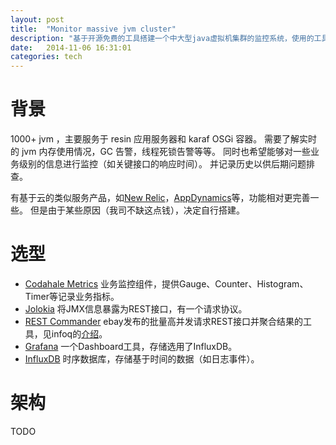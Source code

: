 ```yaml
---
layout: post
title:  "Monitor massive jvm cluster"
description: "基于开源免费的工具搭建一个中大型java虚拟机集群的监控系统，使用的工具包括Codahale Metrics，Jolokia，REST Commander，Grafana，简要描述了其架构。"
date:   2014-11-06 16:31:01
categories: tech
---
```


# 背景

1000+ jvm ，主要服务于 resin 应用服务器和 karaf OSGi 容器。
需要了解实时的 jvm 内存使用情况，GC 告警，线程死锁告警等等。
同时也希望能够对一些业务级别的信息进行监控（如关键接口的响应时间）。
并记录历史以供后期问题排查。

有基于云的类似服务产品，如[New Relic](http://newrelic.com/)，[AppDynamics](http://www.appdynamics.com/)等，功能相对更完善一些。
但是由于某些原因（我司不缺这点钱），决定自行搭建。

# 选型

* [Codahale Metrics](https://dropwizard.github.io/metrics/) 业务监控组件，提供Gauge、Counter、Histogram、Timer等记录业务指标。
* [Jolokia](http://jolokia.org/) 将JMX信息暴露为REST接口，有一个请求协议。
* [REST Commander](http://www.restcommander.com/) ebay发布的批量高并发请求REST接口并聚合结果的工具，见infoq的[介绍](http://www.infoq.com/cn/news/2014/03/ebay-released-rest-commander)。
* [Grafana](http://grafana.org/) 一个Dashboard工具，存储选用了InfluxDB。
* [InfluxDB](http://influxdb.com/) 时序数据库，存储基于时间的数据（如日志事件）。
 
# 架构

TODO
